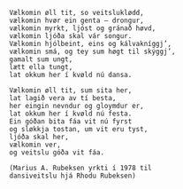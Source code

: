     Vælkomin øll tit, so veitsluklødd,
    vælkomin hvør ein genta – drongur,
    vælkomin myrkt, ljóst og gránað høvd,
    vælkomin ljóða skal vár songur.
    Vælkomin hjólbeint, eins og kálvakníggj’,
    vælkomin smá, og tey sum høgt til skýggj’,
    gamalt sum ungt,
    lætt ella tungt,
    lat okkum her í kvøld nú dansa.

    Vælkomin øll tit, sum sita her,
    lat lagið vera av tí besta,
    her eingin nevndur og gloymdur er,
    lat okkum her í kvøld nú festa.
    Ein góðan bita fáa vit nú fyrst
    og sløkkja tostan, um vit eru tyst,
    ljóða skal her,
    vælkomin ver,
    og veitslu góða vit fáa.

    (Marius A. Rubeksen yrkti í 1978 til
    dansiveitslu hjá Rhodu Rubeksen)
